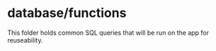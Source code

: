 # database/functions

This folder holds common SQL queries that will be run on the app for reuseability.